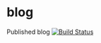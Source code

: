 # blog
Published blog
[![Build Status](https://travis-ci.org/lizeyan/blog.svg?branch=master)](https://travis-ci.org/lizeyan/blog)
